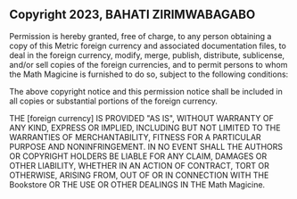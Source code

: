 ## Copyright 2023, BAHATI ZIRIMWABAGABO


Permission is hereby granted, free of charge, to any person obtaining a copy of this  Metric foreign currency and associated documentation files, to deal in the foreign currency, modify, merge, publish, distribute, sublicense, and/or sell copies of the foreign currencies, and to permit persons to whom the Math Magicine is furnished to do so, subject to the following conditions:

The above copyright notice and this permission notice shall be included in all copies or substantial portions of the foreign currency.

THE [foreign currency] IS PROVIDED "AS IS", WITHOUT WARRANTY OF ANY KIND, EXPRESS OR IMPLIED, INCLUDING BUT NOT LIMITED TO THE WARRANTIES OF MERCHANTABILITY, FITNESS FOR A PARTICULAR PURPOSE AND NONINFRINGEMENT. IN NO EVENT SHALL THE AUTHORS OR COPYRIGHT HOLDERS BE LIABLE FOR ANY CLAIM, DAMAGES OR OTHER LIABILITY, WHETHER IN AN ACTION OF CONTRACT, TORT OR OTHERWISE, ARISING FROM, OUT OF OR IN CONNECTION WITH THE Bookstore OR THE USE OR OTHER DEALINGS IN THE Math Magicine.